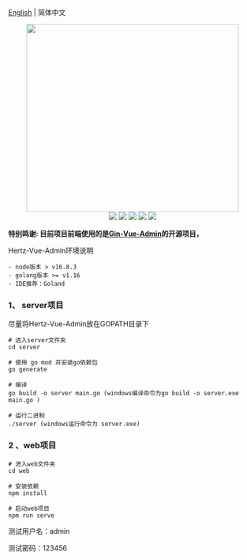 
[English](./README-en.md) | 简体中文

<div align=center>
<img src="https://user-images.githubusercontent.com/78396698/203823434-c90a37a2-5711-45bb-9936-1d7cb7a29b4e.png" width="430" height="380" />
</div>
<div align=center>
<img src="https://img.shields.io/badge/golang-1.16-blue"/>
<img src="https://img.shields.io/badge/gin-1.7.0-lightBlue"/>
<img src="https://img.shields.io/badge/vue-3.2.25-brightgreen"/>
<img src="https://img.shields.io/badge/element--plus-2.0.1-green"/>
<img src="https://img.shields.io/badge/gorm-1.22.5-red"/>
</div>		

**特别鸣谢: 目前项目前端使用的是[Gin-Vue-Admin](https://www.gin-vue-admin.com)的开源项目，**



Hertz-Vue-Admin环境说明

```
- node版本 > v16.8.3
- golang版本 >= v1.16
- IDE推荐：Goland
```

### 1、 server项目

尽量将Hertz-Vue-Admin放在GOPATH目录下

```
# 进入server文件夹
cd server

# 使用 go mod 并安装go依赖包
go generate

# 编译 
go build -o server main.go (windows编译命令为go build -o server.exe main.go )

# 运行二进制
./server (windows运行命令为 server.exe)
```



### 2 、web项目

```
# 进入web文件夹
cd web

# 安装依赖
npm install

# 启动web项目
npm run serve
```



测试用户名：admin

测试密码：123456
